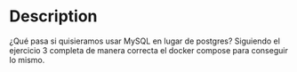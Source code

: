 # Description

¿Qué pasa si quisieramos usar MySQL en lugar de postgres? Siguiendo el ejercicio 3 completa de manera correcta el docker compose para conseguir lo mismo.



